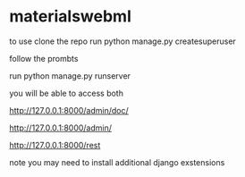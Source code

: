 # materialswebml

to use clone the repo
run
python manage.py createsuperuser

follow the prombts

run 
python manage.py runserver

you will be able to access both 

http://127.0.0.1:8000/admin/doc/

http://127.0.0.1:8000/admin/

http://127.0.0.1:8000/rest

note you may need to install additional django exstensions